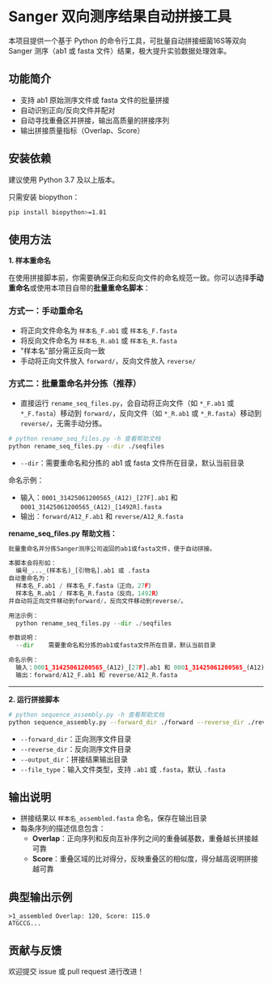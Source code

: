 # Sanger 双向测序结果自动拼接工具

本项目提供一个基于 Python 的命令行工具，可批量自动拼接细菌16S等双向 Sanger 测序（ab1 或 fasta 文件）结果，极大提升实验数据处理效率。

## 功能简介

- 支持 ab1 原始测序文件或 fasta 文件的批量拼接
- 自动识别正向/反向文件并配对
- 自动寻找重叠区并拼接，输出高质量的拼接序列
- 输出拼接质量指标（Overlap、Score）

## 安装依赖

建议使用 Python 3.7 及以上版本。

只需安装 biopython：

```bash
pip install biopython>=1.81
```

## 使用方法

**1. 样本重命名**

在使用拼接脚本前，你需要确保正向和反向文件的命名规范一致。你可以选择**手动重命名**或使用本项目自带的**批量重命名脚本**：

### 方式一：手动重命名

- 将正向文件命名为 `样本名_F.ab1` 或 `样本名_F.fasta`
- 将反向文件命名为 `样本名_R.ab1` 或 `样本名_R.fasta`
- "样本名"部分需正反向一致
- 手动将正向文件放入 `forward/`，反向文件放入 `reverse/`

### 方式二：批量重命名并分拣（推荐）

- 直接运行 `rename_seq_files.py`，会自动将正向文件（如 `*_F.ab1` 或 `*_F.fasta`）移动到 `forward/`，反向文件（如 `*_R.ab1` 或 `*_R.fasta`）移动到 `reverse/`，无需手动分拣。

```bash
# python rename_seq_files.py -h 查看帮助文档
python rename_seq_files.py --dir ./seqfiles
```
- `--dir`：需要重命名和分拣的 ab1 或 fasta 文件所在目录，默认当前目录

命名示例：
- 输入：`0001_31425061200565_(A12)_[27F].ab1` 和 `0001_31425061200565_(A12)_[1492R].fasta`
- 输出：`forward/A12_F.ab1` 和 `reverse/A12_R.fasta`

**rename_seq_files.py 帮助文档：**

```python
批量重命名并分拣Sanger测序公司返回的ab1或fasta文件，便于自动拼接。

本脚本会将形如：
  编号_..._(样本名)_[引物名].ab1 或 .fasta
自动重命名为：
  样本名_F.ab1 / 样本名_F.fasta（正向，27F）
  样本名_R.ab1 / 样本名_R.fasta（反向，1492R）
并自动将正向文件移动到forward/，反向文件移动到reverse/。

用法示例：
  python rename_seq_files.py --dir ./seqfiles

参数说明：
  --dir    需要重命名和分拣的ab1或fasta文件所在目录，默认当前目录

命名示例：
  输入：0001_31425061200565_(A12)_[27F].ab1 和 0001_31425061200565_(A12)_[1492R].fasta
  输出：forward/A12_F.ab1 和 reverse/A12_R.fasta
```

---

**2. 运行拼接脚本**

   ```bash
   # python sequence_assembly.py -h 查看帮助文档
   python sequence_assembly.py --forward_dir ./forward --reverse_dir ./reverse --output_dir ./assembled --file_type .fasta
   ```

   - `--forward_dir`：正向测序文件目录
   - `--reverse_dir`：反向测序文件目录
   - `--output_dir`：拼接结果输出目录
   - `--file_type`：输入文件类型，支持 `.ab1` 或 `.fasta`，默认 `.fasta`

## 输出说明

- 拼接结果以 `样本名_assembled.fasta` 命名，保存在输出目录
- 每条序列的描述信息包含：
  - **Overlap**：正向序列和反向互补序列之间的重叠碱基数，重叠越长拼接越可靠
  - **Score**：重叠区域的比对得分，反映重叠区的相似度，得分越高说明拼接越可靠

## 典型输出示例

```text
>1_assembled Overlap: 120, Score: 115.0
ATGCCG...
```

## 贡献与反馈

欢迎提交 issue 或 pull request 进行改进！
